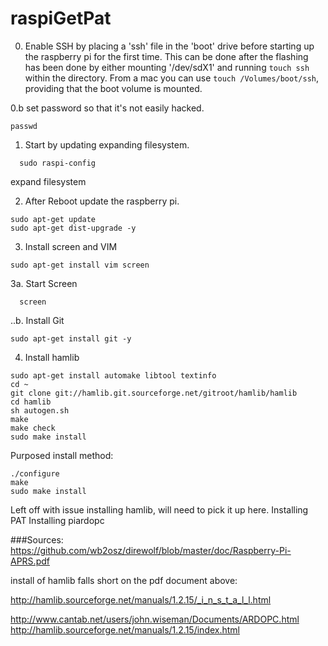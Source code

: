 # raspiGetPat
0. Enable SSH by placing a 'ssh' file in the 'boot' drive before starting up the raspberry pi for the first time. This can be done after the flashing has been done by either mounting '/dev/sdX1' and running `touch ssh` within the directory. From a mac you can use `touch /Volumes/boot/ssh`, providing that the boot volume is mounted.

0.b set password so that it's not easily hacked.
```
passwd
```
1. Start by updating expanding filesystem.
```
  sudo raspi-config
```
expand filesystem

2. After Reboot update the raspberry pi.
```
sudo apt-get update
sudo apt-get dist-upgrade -y
```

3. Install screen and VIM
```
sudo apt-get install vim screen
```
3a. Start Screen
```
  screen
```
..b. Install Git

`sudo apt-get install git -y`

4. Install hamlib
```
sudo apt-get install automake libtool textinfo
cd ~
git clone git://hamlib.git.sourceforge.net/gitroot/hamlib/hamlib
cd hamlib
sh autogen.sh
make
make check
sudo make install
```
Purposed install method:
```
./configure
make
sudo make install
```

Left off with issue installing hamlib, will need to pick it up here.
Installing PAT
Installing piardopc

###Sources:
https://github.com/wb2osz/direwolf/blob/master/doc/Raspberry-Pi-APRS.pdf

install of hamlib falls short on the pdf document above:

http://hamlib.sourceforge.net/manuals/1.2.15/_i_n_s_t_a_l_l.html

http://www.cantab.net/users/john.wiseman/Documents/ARDOPC.html
http://hamlib.sourceforge.net/manuals/1.2.15/index.html
